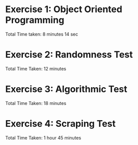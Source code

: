 # Exercise 1: Object Oriented Programming
Total Time taken: 8 minutes 14 sec


# Exercise 2: Randomness Test
Total Time Taken: 12 minutes


# Exercise 3: Algorithmic Test
Total Time Taken: 18 minutes

# Exercise 4: Scraping Test
Total Time Taken: 1 hour 45 minutes